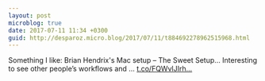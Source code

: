 ```yaml
---
layout: post
microblog: true
date: 2017-07-11 11:34 +0300
guid: http://desparoz.micro.blog/2017/07/11/t884692278962515968.html
---
```

Something I like: Brian Hendrix's Mac setup – The Sweet Setup…
Interesting to see other people’s workflows and ... [t.co/FQWvlJIrh...](https://t.co/FQWvlJIrhm)
